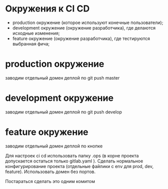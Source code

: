 # Окружения к CI CD

- production окружение (которое используют конечные пользователи);
- development окружение (окружение разработчика), где делаются исходные изменения;
- feature окружение (окружение разработчика), где тестируются выбранная фича;


# production окружение
заводим отдельный домен
деплой по git push master

# development окружение
заводим отдельный домен
деплой по git push develop

# feature окружение
заводим отдельный домен
деплой по кнопке

Для настроек сi cd использовать папку  .ops (в корне проекта допускается остаться только gitlab.yaml ).
Сделать нормальное конфигурирование проекта (отдельные файлики с env для prod, dev, feature).
Использовать домен без портов.

Постараться сделать это одним комитом


